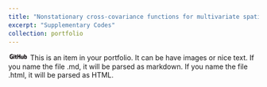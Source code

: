 ```yaml
---
title: "Nonstationary cross-covariance functions for multivariate spatio-temporal random fields"
excerpt: "Supplementary Codes"
collection: portfolio
---
```

[<img alt="alt_text" width="40px" src="images/GitHub_Logo.png" />](https://www.google.com/)
This is an item in your portfolio. It can be have images or nice text. If you name the file .md, it will be parsed as markdown. If you name the file .html, it will be parsed as HTML. 
